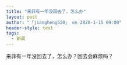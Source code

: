 ```yaml
---
title: "来菲有一年没回去了，怎么办"
layout: post
author: "「jiangheng520」 on 2020-1-15 09:00"
header-style: text
tags:
  - 新闻
---
```


<head></head>
<body>
  来菲有一年没回去了，怎么办？回去会麻烦吗？
 <br>
</body>


